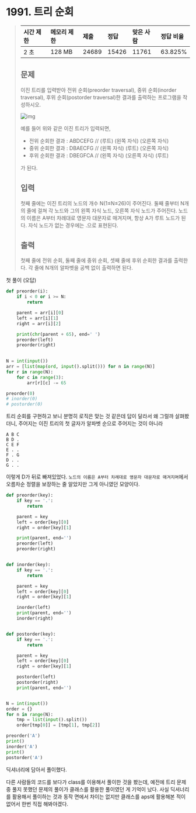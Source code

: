 # 1991. 트리 순회

> | 시간 제한 | 메모리 제한 | 제출  | 정답  | 맞은 사람 | 정답 비율 |
> | :-------- | :---------- | :---- | :---- | :-------- | :-------- |
> | 2 초      | 128 MB      | 24689 | 15426 | 11761     | 63.825%   |
>
> ## 문제
>
> 이진 트리를 입력받아 전위 순회(preorder traversal), 중위 순회(inorder traversal), 후위 순회(postorder traversal)한 결과를 출력하는 프로그램을 작성하시오.
>
> ![img](https://www.acmicpc.net/JudgeOnline/upload/201007/trtr.png)
>
> 예를 들어 위와 같은 이진 트리가 입력되면,
>
> - 전위 순회한 결과 : ABDCEFG // (루트) (왼쪽 자식) (오른쪽 자식)
> - 중위 순회한 결과 : DBAECFG // (왼쪽 자식) (루트) (오른쪽 자식)
> - 후위 순회한 결과 : DBEGFCA // (왼쪽 자식) (오른쪽 자식) (루트)
>
> 가 된다.
>
> ## 입력
>
> 첫째 줄에는 이진 트리의 노드의 개수 N(1≤N≤26)이 주어진다. 둘째 줄부터 N개의 줄에 걸쳐 각 노드와 그의 왼쪽 자식 노드, 오른쪽 자식 노드가 주어진다. 노드의 이름은 A부터 차례대로 영문자 대문자로 매겨지며, 항상 A가 루트 노드가 된다. 자식 노드가 없는 경우에는 .으로 표현된다.
>
> ## 출력
>
> 첫째 줄에 전위 순회, 둘째 줄에 중위 순회, 셋째 줄에 후위 순회한 결과를 출력한다. 각 줄에 N개의 알파벳을 공백 없이 출력하면 된다.

첫 풀이 (오답)

```python
def preorder(i):
    if i < 0 or i >= N:
        return

    parent = arr[i][0]
    left = arr[i][1]
    right = arr[i][2]

    print(chr(parent + 65), end=' ')
    preorder(left)
    preorder(right)

    
N = int(input())
arr = [list(map(ord, input().split())) for n in range(N)]
for r in range(N):
    for c in range(3):
        arr[r][c] -= 65

preorder(0)
# inorder(0)
# postorder(0)
```

트리 순회를 구현하고 보니 분명히 로직은 맞는 것 같은데 답이 달라서 왜 그럴까 살펴봤더니, 주어지는 이진 트리의 첫 글자가 알파벳 순으로 주어지는 것이 아니라 

```
A B C
B D .
C E F
E . .
F . G
D . .
G . .
```

이렇게 D가 뒤로 빠져있었다. `노드의 이름은 A부터 차례대로 영문자 대문자로 매겨지며`에서 오름차순 정렬을 보장하는 줄 알았지만 그게 아니였던 모양이다.



```python
def preorder(key):
    if key == '.':
        return

    parent = key
    left = order[key][0]
    right = order[key][1]

    print(parent, end='')
    preorder(left)
    preorder(right)


def inorder(key):
    if key == '.':
        return

    parent = key
    left = order[key][0]
    right = order[key][1]

    inorder(left)
    print(parent, end='')
    inorder(right)


def postorder(key):
    if key == '.':
        return

    parent = key
    left = order[key][0]
    right = order[key][1]

    postorder(left)
    postorder(right)
    print(parent, end='')


N = int(input())
order = {}
for n in range(N):
    tmp = list(input().split())
    order[tmp[0]] = [tmp[1], tmp[2]]

preorder('A')
print()
inorder('A')
print()
postorder('A')
```

딕셔너리에 담아서 풀이했다.

다른 사람들의 코드를 보다가 class를 이용해서 풀이한 것을 봤는데, 예전에 트리 문제 중 풀지 못했던 문제의 풀이가 클래스를 활용한 풀이였던 게 기억이 났다. 사실 딕셔너리를 활용해서 풀이하는 것과 동작 면에서 차이는 없지만 클래스를 aps에 활용해본 적이 없어서 한번 직접 해봐야겠다.

